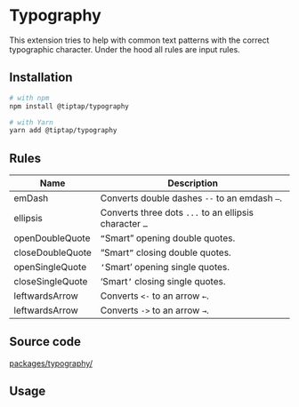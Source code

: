 # Typography
This extension tries to help with common text patterns with the correct typographic character. Under the hood all rules are input rules.

## Installation
```bash
# with npm
npm install @tiptap/typography

# with Yarn
yarn add @tiptap/typography
```

## Rules
| Name             | Description                                            |
| ---------------- | ------------------------------------------------------ |
| emDash           | Converts double dashes `--` to an emdash `—`.          |
| ellipsis         | Converts three dots `...` to an ellipsis character `…` |
| openDoubleQuote  | `“`Smart” opening double quotes.                       |
| closeDoubleQuote | “Smart`”` closing double quotes.                       |
| openSingleQuote  | `‘`Smart’ opening single quotes.                       |
| closeSingleQuote | ‘Smart`’` closing single quotes.                       |
| leftwardsArrow   | Converts <code><&dash;</code> to an arrow `←`.         |
| leftwardsArrow   | Converts <code>&dash;></code> to an arrow `→`.         |

## Source code
[packages/typography/](https://github.com/ueberdosis/tiptap-next/blob/main/packages/typography/)

## Usage
<demo name="Extensions/Typography" highlight="12,31" />
